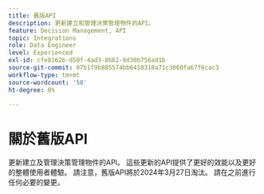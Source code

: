 ```yaml
---
title: 舊版API
description: 更新建立和管理決策管理物件的API。
feature: Decision Management, API
topic: Integrations
role: Data Engineer
level: Experienced
exl-id: cfe8162b-d50f-4ad3-8b62-9d30b756ad1b
source-git-commit: 07b1f9b885574bb6418310a71c3060fa67f6cac3
workflow-type: tm+mt
source-wordcount: '58'
ht-degree: 0%

---
```


# 關於舊版API

更新建立及管理決策管理物件的API。 這些更新的API提供了更好的效能以及更好的整體使用者體驗。 請注意，舊版API將於2024年3月27日淘汰。 請在之前進行任何必要的變更。
